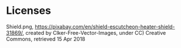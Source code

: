 # Licenses
Shield.png, https://pixabay.com/en/shield-escutcheon-heater-shield-31869/, created by Clker-Free-Vector-Images, under CC) Creative Commons, retrieved 15 Apr 2018
